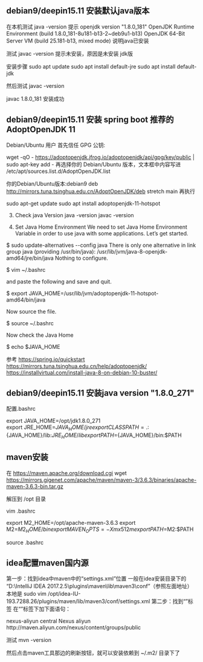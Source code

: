 ## debian9/deepin15.11 安装默认java版本

在本机测试
java -version
提示
openjdk version "1.8.0_181"
OpenJDK Runtime Environment (build 1.8.0_181-8u181-b13-2~deb9u1-b13)
OpenJDK 64-Bit Server VM (build 25.181-b13, mixed mode)
说明java已安装

测试
javac -version
提示未安装，原因是未安装 jdk版

安装步骤
sudo apt update
sudo apt install default-jre
sudo apt install default-jdk


然后测试 
javac -version 

javac 1.8.0_181
安装成功

## debian9/deepin15.11 安装 spring boot 推荐的AdoptOpenJDK 11 

Debian/Ubuntu 用户
首先信任 GPG 公钥:

wget -qO - https://adoptopenjdk.jfrog.io/adoptopenjdk/api/gpg/key/public | sudo apt-key add -
再选择你的 Debian/Ubuntu 版本，文本框中内容写进 /etc/apt/sources.list.d/AdoptOpenJDK.list

你的Debian/Ubuntu版本:debian9
deb http://mirrors.tuna.tsinghua.edu.cn/AdoptOpenJDK/deb stretch main
再执行

sudo apt-get update
sudo apt install adoptopenjdk-11-hotspot

3. Check java Version
java -version
javac -version

4. Set Java Home Environment
We need to set Java Home Environment Variable in order to use java with some applications. Let’s get started.

$ sudo update-alternatives --config java
There is only one alternative in link group java (providing /usr/bin/java): /usr/lib/jvm/java-8-openjdk-amd64/jre/bin/java
Nothing to configure.

$ vim ~/.bashrc

and paste the following and save and quit.

$ export JAVA_HOME=/usr/lib/jvm/adoptopenjdk-11-hotspot-amd64/bin/java

Now source the file.

$ source ~/.bashrc

Now check the Java Home

$ echo $JAVA_HOME


参考 
https://spring.io/quickstart
https://mirrors.tuna.tsinghua.edu.cn/help/adoptopenjdk/
https://installvirtual.com/install-java-8-on-debian-10-buster/
## debian9/deepin15.11 安装java version "1.8.0_271"
配置.bashrc

export JAVA_HOME=/opt/jdk1.8.0_271  
export JRE_HOME=${JAVA_HOME}/jre  
export CLASSPATH=.:${JAVA_HOME}/lib:${JRE_HOME}/lib  
export PATH=${JAVA_HOME}/bin:$PATH

## maven安装
在 https://maven.apache.org/download.cgi
wget https://mirrors.gigenet.com/apache/maven/maven-3/3.6.3/binaries/apache-maven-3.6.3-bin.tar.gz

解压到 /opt 目录

vim .bashrc

export M2_HOME=/opt/apache-maven-3.6.3
export M2=$M2_HOME/bin
export MAVEN_OPTS=-Xmx512m
export PATH=$M2:$PATH

source .bashrc
## idea配置maven国内源
  第一步：找到idea中maven中的“settings.xml”位置
  一般在idea安装目录下的
  “D:\IntelliJ IDEA 2017.2.5\plugins\maven\lib\maven3\conf”（参照左面地址）
  本地是
sudo vim /opt/idea-IU-193.7288.26/plugins/maven/lib/maven3/conf/settings.xml
  第二步：找到“<mirrors>”标签
  在“<mirrors>”标签下加下面语句：
  
<mirror>
<id>nexus-aliyun</id>
<mirrorOf>central</mirrorOf>
<name>Nexus aliyun</name>
<url>http://maven.aliyun.com/nexus/content/groups/public</url>
</mirror>

测试
mvn -version

然后点击maven工具那边的刷新按钮，就可以安装依赖到 ~/.m2/ 目录下了
